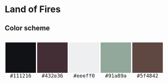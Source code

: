 # Land of Fires

## Color scheme

<style>
  section.row {
    display: flex;
    justify-content: space-around;
    max-width: 500px;
  }

  p.flex {
    display: inline-flex;
    flex-direction: column;
    align-items: center;
    font-family: monospace;
    font-size: 16px;
  }

  span.square {
    border: solid 48px #000;
  }

  span.unselectable {
    user-select: none;
  }
</style>

<section class="row">
	<p class="flex">
		<span class="square" style="border-color: #111216"></span>
    <span><span class="unselectable">#</span>111216</span>
	</p>
	<p class="flex">
		<span class="square" style="border-color: #432e36"></span>
    <span><span class="unselectable">#</span>432e36</span>
	</p>
	<p class="flex">
		<span class="square" style="border-color: #eeeff0"></span>
    <span><span class="unselectable">#</span>eeeff0</span>
	</p>
	<p class="flex">
		<span class="square" style="border-color: #91a89a"></span>
    <span><span class="unselectable">#</span>91a89a</span>
	</p>
	<p class="flex">
		<span class="square" style="border-color: #5f4842"></span>
    <span><span class="unselectable">#</span>5f4842</span>
	</p>
</section>
